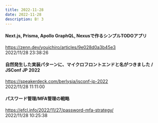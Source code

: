 ```yaml
---
title: 2022-11-28
date: 2022-11-28
description: B! 3
---
```


#### Next.js, Prisma, Apollo GraphQL, Nexusで作るシンプルTODOアプリ
https://zenn.dev/youichiro/articles/9e028d0a3b45e3<br>
2022/11/28 23:38:26<br>


#### 自然発生した実装パターンに、マイクロフロントエンドと名がつきました / JSConf JP 2022
https://speakerdeck.com/berlysia/jsconf-jp-2022<br>
2022/11/28 11:11:00<br>


#### パスワード管理/MFA管理の戦略
https://efcl.info/2022/11/27/password-mfa-strategy/<br>
2022/11/28 10:25:38<br>


